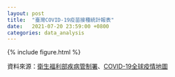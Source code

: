 ```yaml
---
layout: post
title:  "臺灣COVID-19疫苗接種統計報表"
date:   2021-07-20 23:59:00 +0800
categories: data_analysis
---
```

{% include figure.html %}

資料來源：[衛生福利部疾病管制署][CDC]、[COVID-19全球疫情地圖][hchc]

[CDC]: https://www.cdc.gov.tw
[hchc]: https://covid-19.nchc.org.tw/

